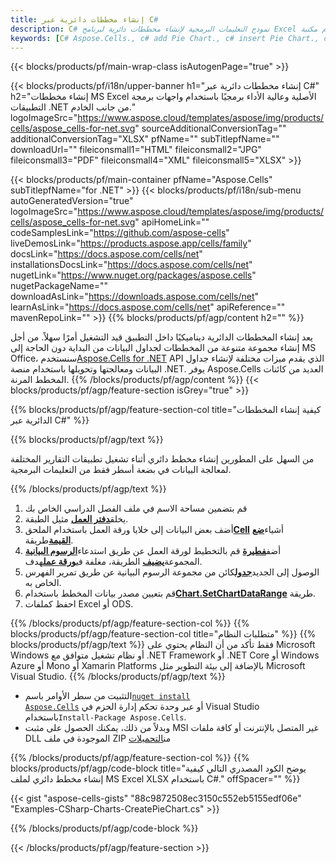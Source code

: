 ```yaml
---
title: إنشاء مخططات دائرية عبر C#
description: C# نموذج التعليمات البرمجية لإنشاء مخططات دائرية لبرنامج Excel باستخدام مكتبة .NET. استخدم هذا الرمز لإنشاء مخطط دائري لبرنامج MS Excel ضمن VB.NET أو Asp.NET أو أي تطبيق يستند إلى .NET.
keywords: [C# Aspose.Cells., c# add Pie Chart., c# insert Pie Chart., c# create Pie Chart]
---
```

{{< blocks/products/pf/main-wrap-class isAutogenPage="true" >}}

{{< blocks/products/pf/i18n/upper-banner h1="إنشاء مخططات دائرية عبر C#" h2="إنشاء مخططات MS Excel الأصلية وعالية الأداء برمجيًا باستخدام واجهات برمجة التطبيقات .NET من جانب الخادم." logoImageSrc="https://www.aspose.cloud/templates/aspose/img/products/cells/aspose_cells-for-net.svg" sourceAdditionalConversionTag="" additionalConversionTag="XLSX" pfName="" subTitlepfName="" downloadUrl="" fileiconsmall1="HTML" fileiconsmall2="JPG" fileiconsmall3="PDF" fileiconsmall4="XML" fileiconsmall5="XLSX" >}}

{{< blocks/products/pf/main-container pfName="Aspose.Cells" subTitlepfName="for .NET" >}}
{{< blocks/products/pf/i18n/sub-menu autoGeneratedVersion="true" logoImageSrc="https://www.aspose.cloud/templates/aspose/img/products/cells/aspose_cells-for-net.svg" apiHomeLink="" codeSamplesLink="https://github.com/aspose-cells" liveDemosLink="https://products.aspose.app/cells/family" docsLink="https://docs.aspose.com/cells/net" installationsDocsLink="https://docs.aspose.com/cells/net" nugetLink="https://www.nuget.org/packages/aspose.cells" nugetPackageName="" downloadAsLink="https://downloads.aspose.com/cells/net" learnAsLink="https://docs.aspose.com/cells/net" apiReference="" mavenRepoLink="" >}}
{{% blocks/products/pf/agp/content h2="" %}}

يعد إنشاء المخططات الدائرية ديناميكيًا داخل التطبيق قيد التشغيل أمرًا سهلاً. من أجل إنشاء مجموعة متنوعة من المخططات لجداول البيانات من البداية دون الحاجة إلى MS Office، سنستخدم[Aspose.Cells for .NET](https://products.aspose.com/cells/net) API الذي يقدم ميزات مختلفة لإنشاء جداول البيانات ومعالجتها وتحويلها باستخدام منصة .NET. يوفر Aspose.Cells العديد من كائنات المخطط المرنة.
{{% /blocks/products/pf/agp/content %}}
{{< blocks/products/pf/agp/feature-section isGrey="true" >}}

{{% blocks/products/pf/agp/feature-section-col title="كيفية إنشاء المخططات الدائرية عبر C#" %}}

{{% blocks/products/pf/agp/text %}}

من السهل على المطورين إنشاء مخطط دائري أثناء تشغيل تطبيقات التقارير المختلفة لمعالجة البيانات في بضعة أسطر فقط من التعليمات البرمجية.

{{% /blocks/products/pf/agp/text %}}

1. قم بتضمين مساحة الاسم في ملف الفصل الدراسي الخاص بك
1.  يخلق[**دفتر العمل**](https://reference.aspose.com/cells/net/aspose.cells/workbook) مثيل الطبقة.
1.  أضف بعض البيانات إلى خلايا ورقة العمل باستخدام الملحق[**Cell**](https://reference.aspose.com/cells/net/aspose.cells/cell) أشياء[**ضع القيمة**](https://reference.aspose.com/cells/net/aspose.cells/cell/methods/putvalue/index)طريقة.
1.  أضف[**فطيرة**](https://reference.aspose.com/cells/net/aspose.cells.charts/charttype) قم بالتخطيط لورقة العمل عن طريق استدعاء[**الرسوم البيانية**](https://reference.aspose.com/cells/net/aspose.cells.charts/chartcollection) المجموعة[**يضيف**](https://reference.aspose.com/cells/net/aspose.cells.charts/chartcollection/methods/add) الطريقة، مغلفة في[**ورقة عمل**](https://reference.aspose.com/cells/net/aspose.cells/worksheet)هدف.
1.  الوصول إلى الجديد[**جدول**](https://reference.aspose.com/cells/net/aspose.cells.charts/chart)كائن من مجموعة الرسوم البيانية عن طريق تمرير الفهرس الخاص به.
1.  قم بتعيين مصدر بيانات المخطط باستخدام[**Chart.SetChartDataRange**](https://https://reference.aspose.com/cells/net/aspose.cells.charts/chart/methods/setchartdatarange) طريقة.
1. احفظ كملفات Excel أو ODS.

{{% /blocks/products/pf/agp/feature-section-col %}}
{{% blocks/products/pf/agp/feature-section-col title="متطلبات النظام" %}}
{{% blocks/products/pf/agp/text %}}
فقط تأكد من أن النظام يحتوي على Microsoft Windows أو نظام تشغيل متوافق مع .NET Framework أو .NET Core أو Windows Azure أو Mono أو Xamarin Platforms بالإضافة إلى بيئة التطوير مثل Microsoft Visual Studio.
{{% /blocks/products/pf/agp/text %}}
-  التثبيت من سطر الأوامر باسم<code><a href="https://downloads.aspose.com/cells/net">nuget install Aspose.Cells</a></code> أو عبر وحدة تحكم إدارة الحزم في Visual Studio باستخدام<code>Install-Package Aspose.Cells</code>.
-  وبدلاً من ذلك، يمكنك الحصول على مثبت MSI غير المتصل بالإنترنت أو كافة ملفات DLL الموجودة في ملف ZIP من<a href="https://downloads.aspose.com/cells/net">التحميلات</a>

{{% /blocks/products/pf/agp/feature-section-col %}}
{{% blocks/products/pf/agp/code-block title="يوضح الكود المصدري التالي كيفية إنشاء مخطط دائري لملف MS Excel XLSX باستخدام C#." offSpacer="" %}}

{{< gist "aspose-cells-gists" "88c9872508ec3150c552eb5155edf06e" "Examples-CSharp-Charts-CreatePieChart.cs" >}}

{{% /blocks/products/pf/agp/code-block %}}

{{< /blocks/products/pf/agp/feature-section >}}

<!-- aboutfile Starts -->
